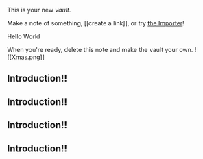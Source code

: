 This is your new _vault_.

Make a note of something, [[create a link]], or try [the Importer](https://help.obsidian.md/Plugins/Importer)!

<Card href="/docs/headless">Hello World</Card>

When you're ready, delete this note and make the vault your own.
![[Xmas.png]]

## Introduction!!

## Introduction!!

## Introduction!!

## Introduction!!
